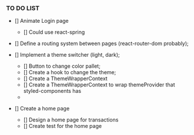 ### TO DO LIST

-  [] Animate Login page

   -  [] Could use react-spring

-  [] Define a routing system between pages (react-router-dom probably);

-  [] Implement a theme switcher (light, dark);

   -  [] Button to change color pallet;
   -  [] Create a hook to change the theme;
   -  [] Create a ThemeWrapperContext
   -  [] Create a ThemeWrapperContext to wrap themeProvider that styled-components has
   -

-  [] Create a home page
   -  [] Design a home page for transactions
   -  [] Create test for the home page
